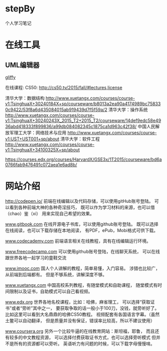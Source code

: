 # stepBy
个人学习笔记



# 在线工具

## UML编辑器
[gliffy](https://www.gliffy.com)


在线课程:
CS50:
http://cs50.tv/2015/fall/#lectures,license

清华大学：数据结构
http://www.xuetangx.com/courses/course-v1:TsinghuaX+30240184X+sp/courseware/b8013a2ea90a4174989bc758330c9422/53f8a6d435084015ab919439d7f5f59a/2
清华大学：操作系统
http://www.xuetangx.com/courses/course-v1:TsinghuaX+30240243X_2015_T2+2015_T2/courseware/14def9edc58e4936abd418333f899836/a99db084082345c1875ca1d963c42f38/
中国人民解放军理工大学：网络技术与应用
http://www.xuetangx.com/courses/course-v1:UST+UST001+sp/about
清华大学：软件工程
http://www.xuetangx.com/courses/course-v1:TsinghuaX+34100325X+sp/about


https://courses.edx.org/courses/HarvardX/GSE3x/1T2015/courseware/bd6a0766fab9476491c072aea1e6ad8b/






# 网站介绍

http://codepen.io/
前端在线编辑以及代码存储，可以使用gitHub账号登陆。
可以看到各种前端大神的各种奇淫技巧，
既可以作为学习材料的来源，也可以借（chao）鉴（xi）
用来实现自己希望的效果。

www.gitbook.com
在线开源电子书库，可以使用github账号登陆。
既可以选择在线阅读，也可以下载存储在本地阅读，
有PDF，ePub，Mobi格式可供下载。

www.codecademy.com
前端语言相关在线教程，具有在线编辑运行环境。

www.freecodecamp.com
可以使用github账号登陆，在线聊天系统，
可以在线跟世界各地一起学习的童鞋交流

www.imooc.com
国人个人讲解的教程，简单易懂，入门容易。
涉猎也比较广，从前端到后端都有。
但是不够系统，讲解深度不够。

www.xuetangx.com
中国高校系列教程，有随堂模式和自助课程，
随堂模式有时间限制以及证书，自助模式可以自己看视频。

www.edx.org
世界各地名校课程，比如：哈佛，麻省理工，
可以选择“获取证书”或者“旁听”其中之一，
要获取争取的话一般小于100刀，没钱，就旁听好了。
比如这里可以看到大名鼎鼎的哈佛CS50教程。
视频配套有各国语言字幕。（虽然土鳖可以自动翻译，
但是质量并没有保证，错误率比较高，所以不建议使用）

www.coursera.org
另外一个比较牛逼的在线教育网站：斯坦福，耶鲁，
而且还有较多的中文教程资源，
可以选择付费获取证书方式，也可以选择旁听模式
但并不是所有的资源都可以旁听。
英语听力有问题的时候，可以下载字母慢慢啃。


